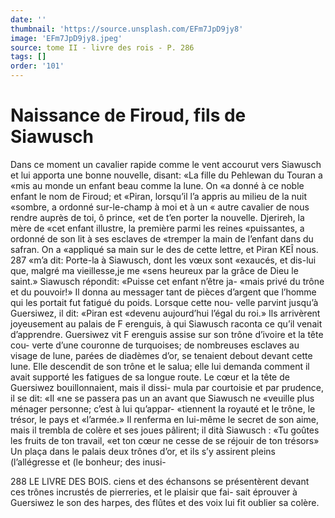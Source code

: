 ```yaml
---
date: ''
thumbnail: 'https://source.unsplash.com/EFm7JpD9jy8'
image: 'EFm7JpD9jy8.jpeg'
source: tome II - livre des rois - P. 286
tags: []
order: '101'
---
```


# Naissance de Firoud, fils de Siawusch

Dans ce moment un cavalier rapide comme le vent accourut vers Siawusch et lui apporta une bonne nouvelle, disant: «La fille du Pehlewan du Touran a «mis au monde un enfant beau comme la lune. On «a donné à ce noble enfant le nom de Firoud; et «Piran, lorsqu’il l’a appris au milieu de la nuit «sombre, a ordonné sur-le-champ à moi et à un
« autre cavalier de nous rendre auprès de toi, ô prince,
«et de t’en porter la nouvelle. Djerireh, la mère de
«cet enfant illustre, la première parmi les reines «puissantes, a ordonné de son lit à ses esclaves de «tremper la main de l’enfant dans du safran. On a «appliqué sa main sur le des de cette lettre, et Piran
KEÎ nous. 287 «m’a dit: Porte-la à Siawusch, dont les vœux sont
«exaucés, et dis-lui que, malgré ma vieillesse,je me «sens heureux par la grâce de Dieu le saint.»
Siawusch répondit: «Puisse cet enfant n’être ja- «mais privé du trône et du pouvoir!» Il donna au messager tant de pièces d’argent que l’homme qui
les portait fut fatigué du poids. Lorsque cette nou- velle parvint jusqu’à Guersiwez, il dit: «Piran est «devenu aujourd’hui l’égal du roi.» Ils arrivèrent
joyeusement au palais de F erenguis, à qui Siawusch raconta ce qu’il venait d’apprendre. Guersiwez vit
F erenguis assise sur son trône d’ivoire et la tête cou- verte d’une couronne de turquoises; de nombreuses esclaves au visage de lune, parées de diadèmes d’or,
se tenaient debout devant cette lune. Elle descendit de son trône et le salua; elle lui demanda comment il avait supporté les fatigues de sa longue route. Le cœur
et la tête de Guersiwez bouillonnaient, mais il dissi- mula par courtoisie et par prudence, il se dit: «Il «ne se passera pas un an avant que Siawusch ne «veuille plus ménager personne; c’est à lui qu’appar-
«tiennent la royauté et le trône, le trésor, le pays et «l’armée.» Il renferma en lui-même le secret de son
aime, mais il trembla de colère et ses joues pâlirent; il dità Siawusch : «Tu goûtes les fruits de ton travail, «et ton cœur ne cesse de se réjouir de ton trésors»
Un plaça dans le palais deux trônes d’or, et ils s’y assirent pleins (l’allégresse et (le bonheur; des inusi-

288 LE LIVRE DES BOIS.
ciens et des échansons se présentèrent devant ces
trônes incrustés de pierreries, et le plaisir que fai- sait éprouver à Guersiwez le son des harpes, des flûtes et des voix lui fit oublier sa colère.
